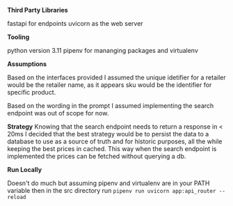 **Third Party Libraries**

fastapi for endpoints
uvicorn as the web server

**Tooling**

python version 3.11
pipenv for mananging packages and virtualenv

**Assumptions**

Based on the interfaces provided I assumed the unique idetifier for a retailer
would be the retailer name, as it appears sku would be the identifier for specific product.

Based on the wording in the prompt I assumed implementing the search endpoint was out of
scope for now.

**Strategy**
Knowing that the search endpoint needs to return a response in < 20ms I decided that
the best strategy would be to persist the data to a database to use as a source of truth and for historic purposes,
all the while keeping the best prices in cached. This way when the search endpoint is implemented the prices can be
fetched without querying a db.

**Run Locally**

Doesn't do much but assuming pipenv and virtualenv are in your PATH variable
then in the src directory run `pipenv run uvicorn app:api_router --reload`